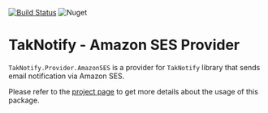 [![Build Status](https://dev.azure.com/taknotify/TakNotify/_apis/build/status/TakNotify.Provider.AmazonSES?branchName=master)](https://dev.azure.com/taknotify/TakNotify/_build/latest?definitionId=14&branchName=master)
![Nuget](https://img.shields.io/nuget/v/taknotify.provider.amazonses)

# TakNotify - Amazon SES Provider

`TakNotify.Provider.AmazonSES` is a provider for `TakNotify` library that sends 
email notification via Amazon SES.

Please refer to the [project page](https://taknotify.github.io/) to get
more details about the usage of this package.
